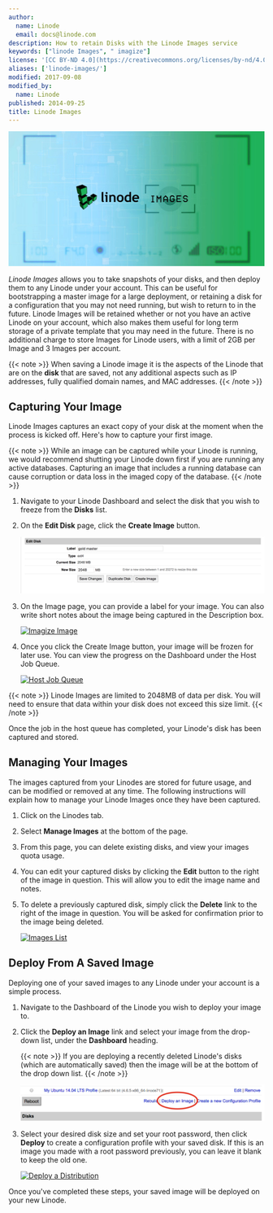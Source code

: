 ```yaml
---
author:
  name: Linode
  email: docs@linode.com
description: How to retain Disks with the Linode Images service
keywords: ["linode Images", " imagize"]
license: '[CC BY-ND 4.0](https://creativecommons.org/licenses/by-nd/4.0)'
aliases: ['linode-images/']
modified: 2017-09-08
modified_by:
  name: Linode
published: 2014-09-25
title: Linode Images
---
```


![Linode Images](/docs/assets/linode-images/Linode_Images_smg.jpg)

*Linode Images* allows you to take snapshots of your disks, and then deploy them to any Linode under your account. This can be useful for bootstrapping a master image for a large deployment, or retaining a disk for a configuration that you may not need running, but wish to return to in the future. Linode Images will be retained whether or not you have an active Linode on your account, which also makes them useful for long term storage of a private template that you may need in the future. There is no additional charge to store Images for Linode users, with a limit of 2GB per Image and 3 Images per account.

{{< note >}}
When saving a Linode image it is the aspects of the Linode that are on the **disk** that are saved, not any additional aspects such as IP addresses, fully qualified domain names, and MAC addresses.
{{< /note >}}

## Capturing Your Image

Linode Images captures an exact copy of your disk at the moment when the process is kicked off. Here's how to capture your first image.

 {{< note >}}
While an image can be captured while your Linode is running, we would recommend shutting your Linode down first if you are running any active databases. Capturing an image that includes a running database can cause corruption or data loss in the imaged copy of the database.
{{< /note >}}

1.  Navigate to your Linode Dashboard and select the disk that you wish to freeze from the **Disks** list.

2.  On the **Edit Disk** page, click the **Create Image** button.

	[![Edit Disk](/docs/assets/edit-disk-image.png)](/docs/assets/edit-disk-image.png)

3.  On the Image page, you can provide a label for your image. You can also write short notes about the image being captured in the Description box.

	[![Imagize Image](/docs/assets/imagize-image.png)](/docs/assets/imagize-image.png)

4.  Once you click the Create Image button, your image will be frozen for later use. You can view the progress on the Dashboard under the Host Job Queue.

	[![Host Job Queue](/docs/assets/host-job-queue.png)](/docs/assets/host-job-queue.png)

 {{< note >}}
Linode Images are limited to 2048MB of data per disk.  You will need to ensure that data within your disk does not exceed this size limit.
{{< /note >}}

Once the job in the host queue has completed, your Linode's disk has been captured and stored.

## Managing Your Images

The images captured from your Linodes are stored for future usage, and can be modified or removed at any time.  The following instructions will explain how to manage your Linode Images once they have been captured.

1.  Click on the Linodes tab.

2.  Select **Manage Images** at the bottom of the page.

3.  From this page, you can delete existing disks, and view your images quota usage.

4.  You can edit your captured disks by clicking the **Edit** button to the right of the image in question.  This will allow you to edit the image name and notes.

4.  To delete a previously captured disk, simply click the **Delete** link to the right of the image in question.  You will be asked for confirmation prior to the image being deleted.

	[![Images List](/docs/assets/images-list.png)](/docs/assets/images-list.png)

## Deploy From A Saved Image

Deploying one of your saved images to any Linode under your account is a simple process.

1.  Navigate to the Dashboard of the Linode you wish to deploy your image to.

2.  Click the **Deploy an Image** link and select your image from the drop-down list, under the **Dashboard** heading.

    {{< note >}}
If you are deploying a recently deleted Linode's disks (which are automatically saved) then the image will be at   the bottom of the drop down list.
{{< /note >}}

    [![Deploy an Image Link](/docs/assets/deploy-an-image2.png)](/docs/assets/deploy-an-image2.png)

3.  Select your desired disk size and set your root password, then click **Deploy** to create a configuration profile with your saved disk. If this is an image you made with a root password previously, you can leave it blank to keep the old one.

    [![Deploy a Distribution](/docs/assets/deploy-a-distro.png)](/docs/assets/deploy-a-distro.png)

Once you've completed these steps, your saved image will be deployed on your new Linode.
